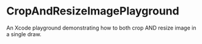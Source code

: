 # CropAndResizeImagePlayground

An Xcode playground demonstrating how to both crop AND resize image in a single draw.
